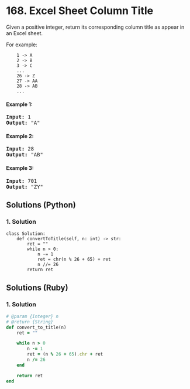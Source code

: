 # 168. Excel Sheet Column Title
Given a positive integer, return its corresponding column title as appear in an Excel sheet.

For example:
```
    1 -> A
    2 -> B
    3 -> C
    ...
    26 -> Z
    27 -> AA
    28 -> AB
    ...
```

#### Example 1:
<pre>
<strong>Input:</strong> 1
<strong>Output:</strong> "A"
</pre>

#### Example 2:
<pre>
<strong>Input:</strong> 28
<strong>Output:</strong> "AB"
</pre>

#### Example 3:
<pre>
<strong>Input:</strong> 701
<strong>Output:</strong> "ZY"
</pre>

## Solutions (Python)

### 1. Solution
```Python3
class Solution:
    def convertToTitle(self, n: int) -> str:
        ret = ""
        while n > 0:
            n -= 1
            ret = chr(n % 26 + 65) + ret
            n //= 26
        return ret
```

## Solutions (Ruby)

### 1. Solution
```Ruby
# @param {Integer} n
# @return {String}
def convert_to_title(n)
    ret = ""

    while n > 0
        n -= 1
        ret = (n % 26 + 65).chr + ret
        n /= 26
    end

    return ret
end
```
